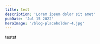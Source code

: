 ```yaml
---
title: test
description: 'Lorem ipsum dolor sit amet'
pubDate: 'Jul 15 2022'
heroImage: '/blog-placeholder-4.jpg'
---
```


testst
